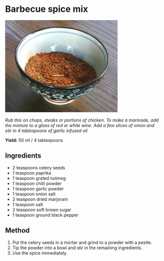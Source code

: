 # Barbecue spice mix

![BBQ](resources/bbq-spice.jpg)

*Rub this on chops, steaks or portions of chicken. To make a marinade, add the mixture to a glass of red or white wine. Add a few slices of onion and stir in 4 tablespoons of garlic infused oil.*

**Yield:** 50 ml / 4 tablespoons

## Ingredients
- 2 teaspoons celery seeds
- 1 teaspoon paprika
- 1 teaspoon grated nutmeg
- 1 teaspoon chilli powder
- 1 teaspoon garlic powder
- 1 teaspoon onion salt
- 2 teaspoon dried marjoram
- 1 teaspoon salt
- 2 teaspoon soft brown sugar
- 1 teaspoon ground black pepper

## Method
1. Put the celery seeds in a mortar and grind to a powder with a pestle.
1. Tip the powder into a bowl and stir in the remaining ingredients.
1. Use the spice immediately.